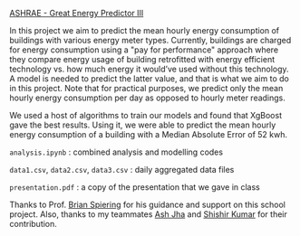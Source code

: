 [ASHRAE - Great Energy Predictor III](https://www.kaggle.com/c/ashrae-energy-prediction/data)

In this project we aim to predict the mean hourly energy consumption of buildings with various energy meter types. Currently, buildings are charged for energy consumption using a "pay for performance" approach where they compare energy usage of building retrofitted with energy efficient technology vs. how much energy it would’ve used without this technology. A model is needed to predict the latter value, and that is what we aim to do in this project. Note that for practical purposes, we predict only the mean hourly energy consumption per day as opposed to hourly meter readings.

We used a host of algorithms to train our models and found that XgBoost gave the best results. Using it, we were able to predict the mean hourly energy consumption of a building with a Median Absolute Error of 52 kwh.

`analysis.ipynb` : combined analysis and modelling codes

`data1.csv`, `data2.csv`, `data3.csv` : daily aggregated data files

`presentation.pdf` : a copy of the presentation that we gave in class

Thanks to Prof. [Brian Spiering](https://github.com/brianspiering) for his guidance and support on this school project. Also, thanks to my teammates [Ash Jha](https://github.com/ash-jha) and [Shishir Kumar](https://github.com/ShishirKumar934) for their contribution.
